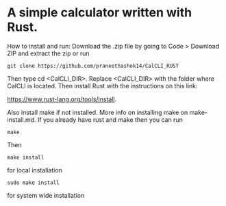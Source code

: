 # A simple calculator written with Rust.
How to install and run: Download the .zip file by going to Code > Download ZIP and extract the zip or run

```git clone https://github.com/praneethashok14/CalCLI_RUST```

Then type cd <CalCLI_DIR>. Replace <CalCLI_DIR> with the folder where CalCLI is located. 
Then install Rust with the instructions on this link: 

https://www.rust-lang.org/tools/install. 

Also install make if not installed. More info on installing make on make-install.md. 
If you already have rust and make then you can run 

```make```

Then 

```make install```

for local installation

```sudo make install```

for system wide installation
